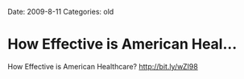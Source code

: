 Date: 2009-8-11
Categories: old

# How Effective is American Heal...

How Effective is American Healthcare? <a href="http://bit.ly/wZI98" rel="nofollow">http://bit.ly/wZI98</a>
